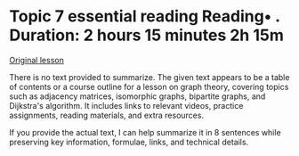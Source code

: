 # Topic 7 essential reading Reading• . Duration: 2 hours 15 minutes 2h 15m

[Original lesson](https://www.coursera.org/learn/uol-discrete-mathematics/supplement/4zFdG/topic-7-essential-reading)

There is no text provided to summarize. The given text appears to be a table of contents or a course outline for a lesson on graph theory, covering topics such as adjacency matrices, isomorphic graphs, bipartite graphs, and Dijkstra's algorithm. It includes links to relevant videos, practice assignments, reading materials, and extra resources.

If you provide the actual text, I can help summarize it in 8 sentences while preserving key information, formulae, links, and technical details.

